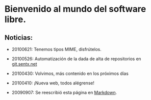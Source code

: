 # Bienvenido al mundo del software libre.

## Noticias:

* 20100621: Tenemos tipos MIME, disfrútelos.
* 20100526: Automatización de la dada de alta de repositorios en 
	[git.sentx.net][git]
* 20100430: Volvimos, más contenido en los próximos días
* 20100410: ¡Nueva web, todos alégrense!
* 20090907: Se reescribió esta página en [Markdown][].

  [git]: http://git.sentx.net/
  [Markdown]: http://daringfireball.net/projects/markdown/
